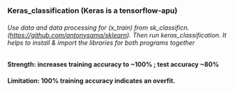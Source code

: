 ### Keras_classification (Keras is a tensorflow-apu)
###### Use data and data processing for (x_train) from sk_classificn.(https://github.com/antonysama/sklearn). Then run keras_classification. It helps to install & import the libraries for both programs together
####  Strength: increases training accuracy to ~100% ; test accuracy  ~80% 
####  Limitation: 100% training accuracy indicates an overfit.
